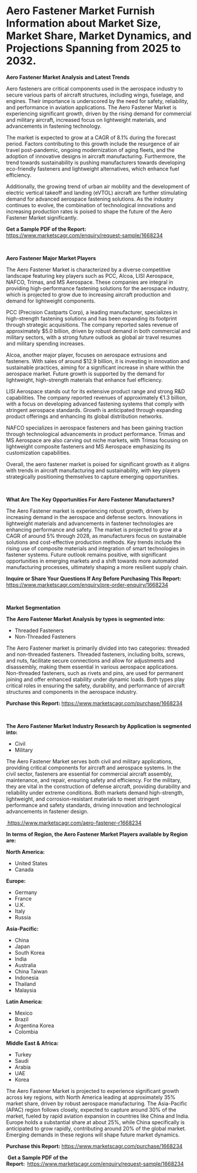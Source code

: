 <p><h1>Aero Fastener Market Furnish Information about Market Size, Market Share, Market Dynamics, and Projections Spanning from 2025 to 2032.</h1></p><p><strong>Aero Fastener Market Analysis and Latest Trends</strong></p>
<p><p>Aero fasteners are critical components used in the aerospace industry to secure various parts of aircraft structures, including wings, fuselage, and engines. Their importance is underscored by the need for safety, reliability, and performance in aviation applications. The Aero Fastener Market is experiencing significant growth, driven by the rising demand for commercial and military aircraft, increased focus on lightweight materials, and advancements in fastening technology.</p><p>The market is expected to grow at a CAGR of 8.1% during the forecast period. Factors contributing to this growth include the resurgence of air travel post-pandemic, ongoing modernization of aging fleets, and the adoption of innovative designs in aircraft manufacturing. Furthermore, the trend towards sustainability is pushing manufacturers towards developing eco-friendly fasteners and lightweight alternatives, which enhance fuel efficiency. </p><p>Additionally, the growing trend of urban air mobility and the development of electric vertical takeoff and landing (eVTOL) aircraft are further stimulating demand for advanced aerospace fastening solutions. As the industry continues to evolve, the combination of technological innovations and increasing production rates is poised to shape the future of the Aero Fastener Market significantly.</p></p>
<p><strong>Get a Sample PDF of the Report:&nbsp;</strong> <a href="https://www.marketscagr.com/enquiry/request-sample/1668234?utm_campaign=3585&utm_medium=2&utm_source=Github&utm_content=ia&utm_term=17042025&utm_id=aero-fastener">https://www.marketscagr.com/enquiry/request-sample/1668234</a></p>
<p>&nbsp;</p>
<p><strong>Aero Fastener Major Market Players</strong></p>
<p><p>The Aero Fastener Market is characterized by a diverse competitive landscape featuring key players such as PCC, Alcoa, LISI Aerospace, NAFCO, Trimas, and MS Aerospace. These companies are integral in providing high-performance fastening solutions for the aerospace industry, which is projected to grow due to increasing aircraft production and demand for lightweight components.</p><p>PCC (Precision Castparts Corp), a leading manufacturer, specializes in high-strength fastening solutions and has been expanding its footprint through strategic acquisitions. The company reported sales revenue of approximately $5.0 billion, driven by robust demand in both commercial and military sectors, with a strong future outlook as global air travel resumes and military spending increases.</p><p>Alcoa, another major player, focuses on aerospace extrusions and fasteners. With sales of around $12.9 billion, it is investing in innovation and sustainable practices, aiming for a significant increase in share within the aerospace market. Future growth is supported by the demand for lightweight, high-strength materials that enhance fuel efficiency.</p><p>LISI Aerospace stands out for its extensive product range and strong R&D capabilities. The company reported revenues of approximately €1.3 billion, with a focus on developing advanced fastening systems that comply with stringent aerospace standards. Growth is anticipated through expanding product offerings and enhancing its global distribution networks.</p><p>NAFCO specializes in aerospace fasteners and has been gaining traction through technological advancements in product performance. Trimas and MS Aerospace are also carving out niche markets, with Trimas focusing on lightweight composite fasteners and MS Aerospace emphasizing its customization capabilities.</p><p>Overall, the aero fastener market is poised for significant growth as it aligns with trends in aircraft manufacturing and sustainability, with key players strategically positioning themselves to capture emerging opportunities.</p></p>
<p>&nbsp;</p>
<p><strong>What Are The Key Opportunities For Aero Fastener Manufacturers?</strong></p>
<p><p>The Aero Fastener market is experiencing robust growth, driven by increasing demand in the aerospace and defense sectors. Innovations in lightweight materials and advancements in fastener technologies are enhancing performance and safety. The market is projected to grow at a CAGR of around 5% through 2028, as manufacturers focus on sustainable solutions and cost-effective production methods. Key trends include the rising use of composite materials and integration of smart technologies in fastener systems. Future outlook remains positive, with significant opportunities in emerging markets and a shift towards more automated manufacturing processes, ultimately shaping a more resilient supply chain.</p></p>
<p><strong>Inquire or Share Your Questions If Any Before Purchasing This Report:</strong> <a href="https://www.marketscagr.com/enquiry/pre-order-enquiry/1668234?utm_campaign=3585&utm_medium=2&utm_source=Github&utm_content=ia&utm_term=17042025&utm_id=aero-fastener">https://www.marketscagr.com/enquiry/pre-order-enquiry/1668234</a></p>
<p>&nbsp;</p>
<p><strong>Market Segmentation</strong></p>
<p><strong>The Aero Fastener Market Analysis by types is segmented into:</strong></p>
<p><ul><li>Threaded Fasteners</li><li>Non-Threaded Fasteners</li></ul></p>
<p><p>The Aero Fastener market is primarily divided into two categories: threaded and non-threaded fasteners. Threaded fasteners, including bolts, screws, and nuts, facilitate secure connections and allow for adjustments and disassembly, making them essential in various aerospace applications. Non-threaded fasteners, such as rivets and pins, are used for permanent joining and offer enhanced stability under dynamic loads. Both types play critical roles in ensuring the safety, durability, and performance of aircraft structures and components in the aerospace industry.</p></p>
<p><strong>Purchase this Report:&nbsp;</strong><a href="https://www.marketscagr.com/purchase/1668234?utm_campaign=3585&utm_medium=2&utm_source=Github&utm_content=ia&utm_term=17042025&utm_id=aero-fastener">https://www.marketscagr.com/purchase/1668234</a></p>
<p>&nbsp;</p>
<p><strong>The Aero Fastener Market Industry Research by Application is segmented into:</strong></p>
<p><ul><li>Civil</li><li>Military</li></ul></p>
<p><p>The Aero Fastener Market serves both civil and military applications, providing critical components for aircraft and aerospace systems. In the civil sector, fasteners are essential for commercial aircraft assembly, maintenance, and repair, ensuring safety and efficiency. For the military, they are vital in the construction of defense aircraft, providing durability and reliability under extreme conditions. Both markets demand high-strength, lightweight, and corrosion-resistant materials to meet stringent performance and safety standards, driving innovation and technological advancements in fastener design.</p></p>
<p><a href="https://www.marketscagr.com/aero-fastener-r1668234?utm_campaign=3585&utm_medium=2&utm_source=Github&utm_content=ia&utm_term=17042025&utm_id=aero-fastener">&nbsp;https://www.marketscagr.com/aero-fastener-r1668234</a></p>
<p><strong>In terms of Region, the Aero Fastener Market Players available by Region are:</strong></p>
<p>
    <p> <strong> North America: </strong>
        <ul>
            <li>United States</li>
            <li>Canada</li>
        </ul>
        </p> 
    <p> <strong> Europe: </strong>
        <ul>
            <li>Germany</li>
            <li>France</li>
            <li>U.K.</li>
            <li>Italy</li>
            <li>Russia</li>
        </ul>
        </p> 
    <p> <strong> Asia-Pacific: </strong>
        <ul>
            <li>China</li>
            <li>Japan</li>
            <li>South Korea</li>
            <li>India</li>
            <li>Australia</li>
            <li>China Taiwan</li>
            <li>Indonesia</li>
            <li>Thailand</li>
            <li>Malaysia</li>
        </ul>
        </p> 
    <p> <strong> Latin America: </strong>
        <ul>
            <li>Mexico</li>
            <li>Brazil</li>
            <li>Argentina Korea</li>
            <li>Colombia</li>
        </ul>
        </p> 
    <p> <strong> Middle East & Africa: </strong>
        <ul>
            <li>Turkey</li>
            <li>Saudi</li>
            <li>Arabia</li>
            <li>UAE</li>
            <li>Korea</li>
        </ul>
    </p>
    </p>
<p><p>The Aero Fastener Market is projected to experience significant growth across key regions, with North America leading at approximately 35% market share, driven by robust aerospace manufacturing. The Asia-Pacific (APAC) region follows closely, expected to capture around 30% of the market, fueled by rapid aviation expansion in countries like China and India. Europe holds a substantial share at about 25%, while China specifically is anticipated to grow rapidly, contributing around 20% of the global market. Emerging demands in these regions will shape future market dynamics.</p></p>
<p><strong>Purchase this Report: </strong><a href="https://www.marketscagr.com/purchase/1668234?utm_campaign=3585&utm_medium=2&utm_source=Github&utm_content=ia&utm_term=17042025&utm_id=aero-fastener">https://www.marketscagr.com/purchase/1668234</a></p>
<p>&nbsp;<strong>Get a Sample PDF of the Report:&nbsp;&nbsp;</strong><a href="https://www.marketscagr.com/enquiry/request-sample/1668234?utm_campaign=3585&utm_medium=2&utm_source=Github&utm_content=ia&utm_term=17042025&utm_id=aero-fastener">https://www.marketscagr.com/enquiry/request-sample/1668234</a></p>
<p><strong></strong></p>
<p><p></p><p></p><p></p></p>